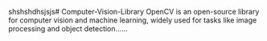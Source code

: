shshshdhsjsjs# Computer-Vision-Library
OpenCV is an open-source library for computer vision and machine learning, widely used for tasks like image processing and object detection......
